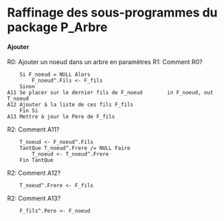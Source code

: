 # Raffinage des sous-programmes du package P_Arbre

#### Ajouter
R0: Ajouter un noeud dans un arbre en paramètres
R1: Comment R0?
```
    Si F_noeud = NULL Alors
        F_noeud^.Fils <- F_fils
    Sinon
A11 Se placer sur le dernier fils de F_noeud        in F_noeud, out T_noeud
A12 Ajouter à la liste de ces fils F_fils
    Fin Si
A13 Mettre à jour le Père de F_fils
```
R2: Comment A11?
```
    T_noeud <- F_noeud^.Fils
    TantQue T_noeud^.Frere /= NULL Faire
        T_noeud <- T_noeud^.Frere
    Fin TantQue
```
R2: Comment A12?
```
    T_noeud^.Frere <- F_fils
```
R2: Comment A13?
```
    F_fils^.Pere <- F_noeud
```

